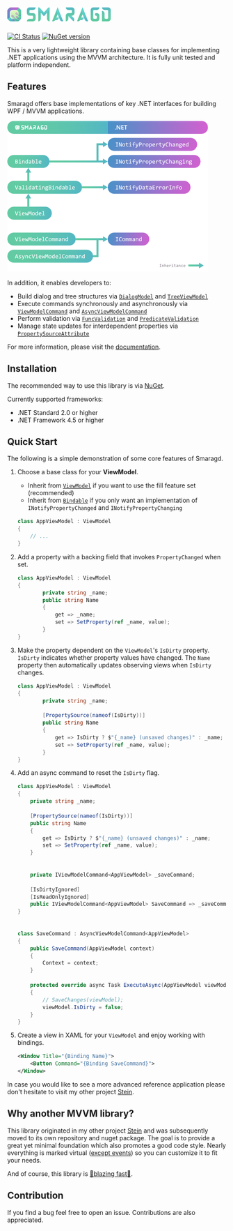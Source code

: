 # ![Smaragd](./resources/logo-x32.png)

[![CI Status](https://github.com/nkristek/Smaragd/workflows/CI/badge.svg)](https://github.com/nkristek/Smaragd/actions)
[![NuGet version](https://img.shields.io/nuget/v/NKristek.Smaragd.svg)](https://www.nuget.org/packages/NKristek.Smaragd/)

This is a very lightweight library containing base classes for implementing .NET applications using the MVVM architecture.
It is fully unit tested and platform independent.

## Features

Smaragd offers base implementations of key .NET interfaces for building WPF / MVVM applications.

![Core class diagram](./resources/diagram.png)

In addition, it enables developers to:

- Build dialog and tree structures via [`DialogModel`](https://github.com/nkristek/Smaragd/wiki/DialogModel) and [`TreeViewModel`](https://github.com/nkristek/Smaragd/wiki/TreeViewModel)
- Execute commands synchronously and asynchronously via [`ViewModelCommand`](https://github.com/nkristek/Smaragd/wiki/Commands) and [`AsyncViewModelCommand`](https://github.com/nkristek/Smaragd/wiki/Commands)
- Perform validation via [`FuncValidation`](https://github.com/nkristek/Smaragd/blob/master/src/Smaragd/Validation/FuncValidation.cs) and [`PredicateValidation`](https://github.com/nkristek/Smaragd/blob/master/src/Smaragd/Validation/PredicateValidation.cs)
- Manage state updates for interdependent properties via [`PropertySourceAttribute`](https://github.com/nkristek/Smaragd/wiki/ViewModel#propertysourceattribute)

For more information, please visit the [documentation](https://github.com/nkristek/Smaragd/wiki).

## Installation

The recommended way to use this library is via [NuGet](https://www.nuget.org/packages/NKristek.Smaragd/).

Currently supported frameworks:
- .NET Standard 2.0 or higher
- .NET Framework 4.5 or higher

## Quick Start

The following is a simple demonstration of some core features of Smaragd.

1. Choose a base class for your **ViewModel**.

   - Inherit from [`ViewModel`](https://github.com/nkristek/Smaragd/wiki/ViewModel) if you want to use the fill feature set (recommended)
   - Inherit from [`Bindable`](https://github.com/nkristek/Smaragd/wiki/Bindable) if you only want an implementation of `INotifyPropertyChanged` and `INotifyPropertyChanging`

    ```csharp
    class AppViewModel : ViewModel
    {
        // ...
    }
    ```

2. Add a property with a backing field that invokes `PropertyChanged` when set.

    ```csharp
    class AppViewModel : ViewModel
    {
            private string _name;
            public string Name
            {
                get => _name;
                set => SetProperty(ref _name, value);
            }
    }
    ```

3. Make the property dependent on the `ViewModel`'s `IsDirty` property. `IsDirty` indicates whether property values have changed. The `Name` property then automatically updates observing views when `IsDirty` changes.

    ```csharp
    class AppViewModel : ViewModel
    {
            private string _name;

            [PropertySource(nameof(IsDirty))]
            public string Name
            {
                get => IsDirty ? $"{_name} (unsaved changes)" : _name;
                set => SetProperty(ref _name, value);
            }
    }
    ```

4. Add an async command to reset the `IsDirty` flag.

    ```csharp
    class AppViewModel : ViewModel
    {
        private string _name;

        [PropertySource(nameof(IsDirty))]
        public string Name
        {
            get => IsDirty ? $"{_name} (unsaved changes)" : _name;
            set => SetProperty(ref _name, value);
        }


        private IViewModelCommand<AppViewModel> _saveCommand;

        [IsDirtyIgnored]
        [IsReadOnlyIgnored]
        public IViewModelCommand<AppViewModel> SaveCommand => _saveCommand ??= new SaveCommand(this)
    }


    class SaveCommand : AsyncViewModelCommand<AppViewModel>
    {
        public SaveCommand(AppViewModel context)
        {
            Context = context;
        }

        protected override async Task ExecuteAsync(AppViewModel viewModel, object parameter)
        {
            // SaveChanges(viewModel);
            viewModel.IsDirty = false;
        }
    }
   ```

5. Create a view in XAML for your `ViewModel` and enjoy working with bindings.

    ```xml
    <Window Title="{Binding Name}">
        <Button Command="{Binding SaveCommand}">
    </Window>
    ```

In case you would like to see a more advanced reference application please don't hesitate to visit my other project [Stein](https://github.com/nkristek/Stein).

## Why another MVVM library?

This library originated in my other project [Stein](https://github.com/nkristek/Stein) and was subsequently moved to its own repository and nuget package. The goal is to provide a great yet minimal foundation which also promotes a good code style. Nearly everything is marked virtual ([except events](https://msdn.microsoft.com/en-us/library/hy3sefw3.aspx)) so you can customize it to fit your needs.

And of course, this library is [🚀blazing fast🚀](https://twitter.com/acdlite/status/974390255393505280).

## Contribution

If you find a bug feel free to open an issue. Contributions are also appreciated.
